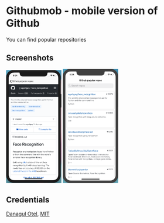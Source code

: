
# Githubmob - mobile version of Github
You can find popular repositories
## Screenshots
<img src="/screenshots/screen2.png?raw=true" width="30%">
<img src="/screenshots/screenshot.png?raw=true" width="30%">

## Credentials
[Danagul Otel](https://github.com/danchokobo),
[MIT](http://opensource.org/licenses/mit-license.html)

